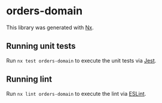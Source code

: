 # orders-domain

This library was generated with [Nx](https://nx.dev).

## Running unit tests

Run `nx test orders-domain` to execute the unit tests via [Jest](https://jestjs.io).

## Running lint

Run `nx lint orders-domain` to execute the lint via [ESLint](https://eslint.org/).
